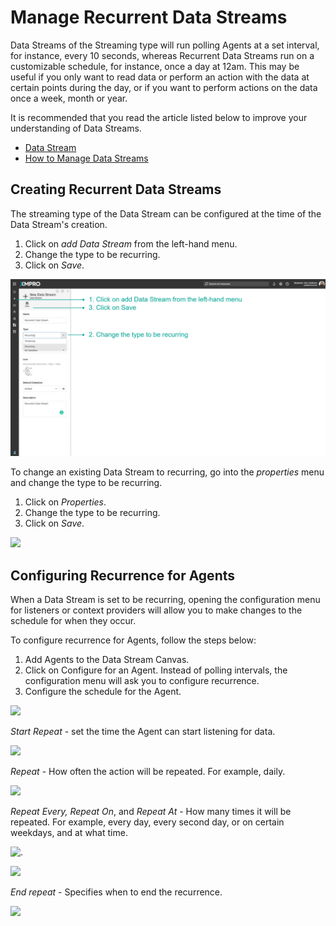# Manage Recurrent Data Streams

Data Streams of the Streaming type will run polling Agents at a set interval, for instance, every 10 seconds, whereas Recurrent Data Streams run on a customizable schedule, for instance, once a day at 12am. This may be useful if you only want to read data or perform an action with the data at certain points during the day, or if you want to perform actions on the data once a week, month or year.&#x20;

<!-- unsupported tag removed -->
It is recommended that you read the article listed below to improve your understanding of Data Streams.

* [Data Stream](../../concepts/data-stream/)
* [How to Manage Data Streams](manage-data-streams.md)
<!-- unsupported tag removed -->

## Creating Recurrent Data Streams

The streaming type of the Data Stream can be configured at the time of the Data Stream's creation.

1. Click on _add Data Stream_ from the left-hand menu.
2. Change the type to be recurring.
3. Click on _Save_.

![](<../../.gitbook/assets/image (1607).png>)

To change an existing Data Stream to recurring, go into the _properties_ menu and change the type to be recurring.&#x20;

1. Click on _Properties_.
2. Change the type to be recurring.
3. Click on _Save_.

![](../../.gitbook/assets/RE\_1.png)

## Configuring Recurrence for Agents

When a Data Stream is set to be recurring, opening the configuration menu for listeners or context providers will allow you to make changes to the schedule for when they occur.&#x20;

To configure recurrence for Agents, follow the steps below:

1. Add Agents to the Data Stream Canvas.
2. Click on Configure for an Agent. Instead of polling intervals, the configuration menu will ask you to configure recurrence.
3. Configure the schedule for the Agent.

![](../../.gitbook/assets/RE\_2.png)

_Start Repeat_ - set the time the Agent can start listening for data.

![](../../.gitbook/assets/RE\_3.png)

_Repeat_ - How often the action will be repeated. For example, daily.

![](../../.gitbook/assets/RE\_4.png)

_Repeat Every, Repeat On_, and _Repeat At_ - How many times it will be repeated. For example, every day, every second day, or on certain weekdays, and at what time.

![.](../../.gitbook/assets/RE\_5.png)

![](../../.gitbook/assets/RE\_6.png)

_End repeat_ - Specifies when to end the recurrence.

![](../../.gitbook/assets/RE\_7.png)

